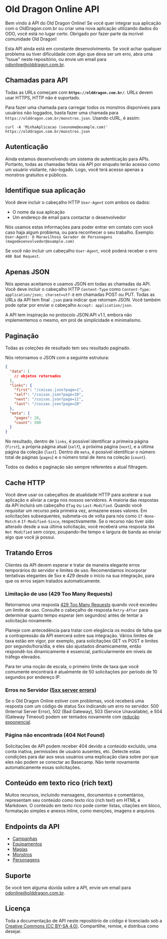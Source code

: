 Old Dragon Online API
=====================

Bem vindo à API do Old Dragon Online! Se você quer integrar sua aplicação com o OldDragon.com.br ou criar uma nova aplicação utilizando dados do ODO, você está no lugar certo. Obrigado por fazer parte da incrível comunidade Old Dragon!

Esta API ainda está em constante desenvolvimento. Se você achar qualquer problema ou tiver dificuldade com algo que deva ser um erro, abra uma "Issue" neste repositório, ou envie um email para odonline@olddragon.com.br.

Chamadas para API
-----------------

Todas as URLs começam com **`https://olddragon.com.br/`**. URLs devem usar HTTPS, HTTP não é suportado.

Para fazer uma chamada para carregar todos os monstros disponíveis para usuários não loggados, basta fazer uma chamada para `https://olddragon.com.br/monstros.json`. Usando cURL, é assim:

``` shell
curl -A 'MinhaAplicacao (seunome@example.com)' https://olddragon.com.br/monstros.json
```

Autenticação
------------

Ainda estamos desenvolvendo um sistema de autenticação para APIs. Portanto, todas as chamadas feitas via API por enquato terão acesso como um usuário visitante, não-logado. Logo, você terá acesso apenas a monstros gratuitos e públicos.

Identifique sua aplicação
-------------------------

Você deve incluir o cabeçalho HTTP `User-Agent` com ambos os dados:

* O nome da sua aplicação
* Um endereço de email para contactar o desenvolvedor

Nós usamos estas informações para poder entrar em contato com você caso haja algum problema, ou para reconhecer o seu trabalho. Exemplo: `User-Agent: O Maravilhoso Gerador de Personagens (magodesenvolvedor@example.com)`

Se você não incluir um cabeçalho `User-Agent`, você poderá receber o erro `400 Bad Request`.

Apenas JSON
-----------

Nós apenas aceitamos e usamos JSON em todas as chamadas da API. Você deve incluir o cabeçalho HTTP `Content-Type` como `Content-Type: application/json; charset=utf-8` em chamadas POST ou PUT. Todas as URLs da API tem final `.json` para indicar que retornam JSON. Você também pode optar por enviar o cabeçalho `Accept: application/json`.

A API tem inspiração no protocolo JSON:API v1.1, embora não implementemos o mesmo, em prol de simplicidade e minimalismo.

Paginação
---------

Todas as coleções de resultado tem seu resultado paginado.

Nós retornamos o JSON com a seguinte estrutura:

```json
{
  "data": [
    // objetos retornados
  ],
  "links": {
    "first": "/coisas.json?page=1",
    "self": "/coisas.json?page=10",
    "next": "/coisas.json?page=11",
    "last": "/coisas.json?page=20"
  },
  "meta": {
    "pages": 20,
    "count": 500
  }
}
```

No resultado, dentro de `links`, é possível identificar a primeira página (`first`), a própria página atual (`self`), a próxima página (`next`), e a última página da coleção (`last`). Dentro de `meta`, é possível identificar o número total de páginas (`pages`) e o número total de itens na coleção (`count`).

Todos os dados e paginação são sempre referentes a atual filtragem.

Cache HTTP
----------

Você deve usar os cabeçalhos de atualidade HTTP para acelerar a sua aplicação e aliviar a carga nos nossos servidores. A maioria das respostas da API incluirá um cabeçalho `ETag` ou `Last-Modified`. Quando você requisitar um recurso pela primeira vez, armazene esses valores. Em solicitações subsequentes, submeta-os de volta para nós como `If-None-Match` e `If-Modified-Since`, respectivamente. Se o recurso não tiver sido alterado desde a sua última solicitação, você receberá uma resposta `304 Not Modified` sem corpo, poupando-lhe tempo e largura de banda ao enviar algo que você já possui.

Tratando Erros
--------------

Clientes da API devem esperar e tratar de maneira elegante erros temporários do servidor e limites de uso. Recomendamos incorporar tentativas elegantes de 5xx e 429 desde o início na sua integração, para que os erros sejam tratados automaticamente.

### Limitação de uso (429 Too Many Requests)

Retornamos uma resposta [429 Too Many Requests](http://tools.ietf.org/html/draft-nottingham-http-new-status-02#section-4) quando você excedeu um limite de uso. Consulte o cabeçalho de resposta `Retry-After` para determinar quanto tempo esperar (em segundos) antes de tentar a solicitação novamente.

Planeje com antecedência para tratar com elegância os modos de falha que a contrapressão da API exercerá sobre sua integração. Vários limites de taxa estão em vigor, por exemplo, para solicitações GET vs POST e limites por segundo/hora/dia, e eles são ajustados dinamicamente, então respondê-los dinamicamente é essencial, particularmente em níveis de tráfego elevados.

Para ter uma noção de escala, o primeiro limite de taxa que você comumente encontrará é atualmente de 50 solicitações por período de 10 segundos por endereço IP.

### Erros no Servidor ([5xx server errors](https://en.wikipedia.org/wiki/List_of_HTTP_status_codes#5xx_Server_errors))

Se o Old Dragon Online estiver com problemas, você receberá uma resposta com um código de status 5xx indicando um erro no servidor. 500 (Internal Server Error), 502 (Bad Gateway), 503 (Service Unavailable), e 504 (Gateway Timeout) podem ser tentados novamente com [redução exponencial](https://en.wikipedia.org/wiki/Exponential_backoff).

### Página não encontrada (404 Not Found)

Solicitações de API podem receber 404 devido a conteúdo excluído, uma conta inativa, permissões de usuário ausentes, etc. Detecte estas condições para dar aos seus usuários uma explicação clara sobre por que eles não podem se conectar ao Basecamp. Não tente novamente automaticamente essas solicitações.

Conteúdo em texto rico (rich text)
----------------------------------

Muitos recursos, incluindo mensagens, documentos e comentários, representam seu conteúdo como texto rico (rich text) em HTML e Markdown. O conteúdo em texto rico pode conter listas, citações em bloco, formatação simples e anexos inline, como menções, imagens e arquivos.

Endpoints da API
----------------
<!-- START API ENDPOINTS -->
- [Campanhas](https://github.com/burobrasil/olddragon-api/blob/master/capitulos/campanhas.md#campanhas)
- [Equipamentos](https://github.com/burobrasil/olddragon-api/blob/master/capitulos/equipamentos.md#equipamentos)
- [Magias](https://github.com/burobrasil/olddragon-api/blob/master/capitulos/magias.md#magias)
- [Monstros](https://github.com/burobrasil/olddragon-api/blob/master/capitulos/monstros.md#monstros)
- [Personagens](https://github.com/burobrasil/olddragon-api/blob/master/capitulos/personagens.md#personagens)
<!-- END API ENDPOINTS -->

Suporte
------------

Se você tem alguma dúvida sobre a API, envie um email para odonline@olddragon.com.br.

Licença
-------

Toda a documentação de API neste repositório de código é licenciado sob a [Creative Commons (CC BY-SA 4.0)](http://creativecommons.org/licenses/by-sa/4.0/). Compartilhe, remixe, e distribua como desejar.